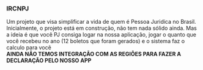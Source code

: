### IRCNPJ
Um projeto que visa simplificar a vida de quem é Pessoa Juridica no Brasil.
<br/>
Inicialmente, o projeto está em construção, não tem nada sólido ainda. Mas a ideia é que você PJ consiga logar na nossa aplicação, jogar o quanto que você recebeu no ano (12 boletos que foram gerados)
e o sistema faz o calculo para você 
<br/> **AINDA NÂO TEMOS INTEGRAÇÃO COM AS REGIÔES PARA FAZER A DECLARAÇÃO PELO NOSSO APP**
